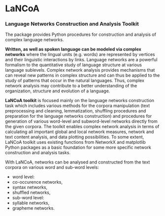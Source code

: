 # LaNCoA #

### Language Networks Construction and Analysis Toolkit ###

The package provides Python procedures for construction and analysis of complex language networks. 

__Written, as well as spoken language can be modeled via complex networks__ where the lingual units (e.g. words) are represented by vertices and their linguistic interactions by links. Language networks are a powerful formalism to the quantitative study of language structure at various language sublevels. Complex network analysis provides mechanisms that can reveal new patterns in complex structure and can thus be applied to the study of patterns that occur in the natural languages. Thus, complex network analysis may contribute to a better understanding of the organization, structure and evolution of a language.

__LaNCoA toolkit__ is focused mainly on the language networks construction task which includes various methods for the corpora manipulation (text preprocessing and cleaning, lemmatization, shuffling procedures and preparation for the language networks construction) and procedures for generation of various word-level and subword-level networks directly from the given corpora. 
The toolkit enables complex network analysis in terms of calculating all important global and local network measures, network and text content analysis, and data plotting possibilities. To some extent, LaNCoA toolkit uses existing functions from NetworkX and matplotlib Python packages as a basic foundation for some more specific network construction and analysis tasks.

With LaNCoA, networks can be analysed and constructed from the text corpora on various word and sub-word levels:
* word level:
 * co-occurence networks, 
 * syntax networks,
 * shuffled networks,
* sub-word level:
 * syllable networks,
 * grapheme networks.


